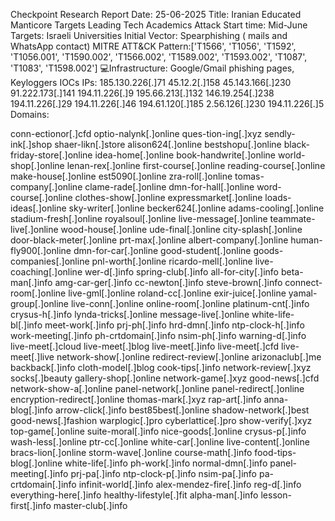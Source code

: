 Checkpoint Research Report
Date: 25-06-2025
Title: Iranian Educated Manticore Targets Leading Tech Academics
Attack Start time: Mid-June
Targets: Israeli Universities
Initial Vector: Spearphishing ( mails and WhatsApp contact)
MITRE ATT&CK Pattern:['T1566', 'T1056', 'T1592', 'T1056.001', 'T1590.002', 'T1566.002', 'T1589.002', 'T1593.002', 'T1087', 'T1083', 'T1598.002']
💻Infrastructure: Google/Gmail phishing pages, Keyloggers
IOCs
IPs:
185.130.226[.]71
45.12.2[.]158
45.143.166[.]230
91.222.173[.]141
194.11.226[.]9
195.66.213[.]132
146.19.254[.]238
194.11.226[.]29
194.11.226[.]46
194.61.120[.]185
2.56.126[.]230
194.11.226[.]5
Domains:

conn-ectionor[.]cfd
optio-nalynk[.]online
ques-tion-ing[.]xyz
sendly-ink[.]shop
shaer-likn[.]store
alison624[.]online
bestshopu[.]online
black-friday-store[.]online
idea-home[.]online
book-handwrite[.]online
world-shop[.]online
lenan-rex[.]online
first-course[.]online
reading-course[.]online
make-house[.]online
est5090[.]online
zra-roll[.]online
tomas-company[.]online
clame-rade[.]online
dmn-for-hall[.]online
word-course[.]online
clothes-show[.]online
expressmarket[.]online
loads-ideas[.]online
sky-writer[.]online
becker624[.]online
adams-cooling[.]online
stadium-fresh[.]online
royalsoul[.]online
live-message[.]online
teammate-live[.]online
wood-house[.]online
ude-final[.]online
city-splash[.]online
door-black-meter[.]online
prt-max[.]online
albert-company[.]online
human-fly900[.]online
dmn-for-car[.]online
good-student[.]online
goods-companies[.]online
pnl-worth[.]online
ricardo-mell[.]online
live-coaching[.]online
wer-d[.]info
spring-club[.]info
all-for-city[.]info
beta-man[.]info
amg-car-ger[.]info
cc-newton[.]info
steve-brown[.]info
connect-room[.]online
live-gml[.]online
roland-cc[.]online
exir-juice[.]online
yamal-group[.]online
live-conn[.]online
online-room[.]online
platinum-cnt[.]info
crysus-h[.]info
lynda-tricks[.]online
message-live[.]online
white-life-bl[.]info
meet-work[.]info
prj-ph[.]info
hrd-dmn[.]info
ntp-clock-h[.]info
work-meeting[.]info
ph-crtdomain[.]info
nsim-ph[.]info
warning-d[.]info
live-meet[.]cloud
live-meet[.]blog
live-meet[.]info
live-meet[.]cfd
live-meet[.]live
network-show[.]online
redirect-review[.]online
arizonaclub[.]me
backback[.]info
cloth-model[.]blog
cook-tips[.]info
network-review[.]xyz
socks[.]beauty
gallery-shop[.]online
network-game[.]xyz
good-news[.]cfd
network-show-a[.]online
panel-network[.]online
panel-redirect[.]online
encryption-redirect[.]online
thomas-mark[.]xyz
rap-art[.]info
anna-blog[.]info
arrow-click[.]info
best85best[.]online
shadow-network[.]best
good-news[.]fashion
warplogic[.]pro
cyberlattice[.]pro
show-verify[.]xyz
top-game[.]online
suite-moral[.]info
nice-goods[.]online
crysus-p[.]info
wash-less[.]online
ptr-cc[.]online
white-car[.]online
live-content[.]online
bracs-lion[.]online
storm-wave[.]online
course-math[.]info
food-tips-blog[.]online
white-life[.]info
ph-work[.]info
normal-dmn[.]info
panel-meeting[.]info
prj-pa[.]info
ntp-clock-p[.]info
nsim-pa[.]info
pa-crtdomain[.]info
infinit-world[.]info
alex-mendez-fire[.]info
reg-d[.]info
everything-here[.]info
healthy-lifestyle[.]fit
alpha-man[.]info
lesson-first[.]info
master-club[.]info
